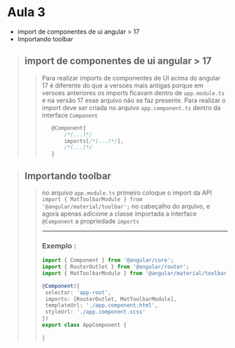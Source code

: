 # Aula 3
- import de componentes de ui angular > 17 
- Importando toolbar

> ## import de componentes de ui angular > 17 
>> Para realizar imports de componentes de UI acima do angular 17 é diferente do que a versoes mais antigas porque em versoes anteriores os imports ficavam dentro de `app.module.ts` e na versão 17 esse arquivo não se faz presente.
>>Para realizar o import deve ser criada no arquivo `app.component.ts` dentro da interface `Component`
>>```ts
>>    @Component{
>>        /*(...)*/
>>        imports[/*(...)*/],
>>        /*(...)*/
>>    }
>>```
>>

> ## Importando toolbar
>> no arquivo `app.module.ts` primeiro coloque o import da API `import { MatToolbarModule } from '@angular/material/toolbar';` no cabeçalho do arquivo, e agora apenas adicione a classe importada a interface `@Component` a propriedade `imports`
>> ___
>> ### Exemplo :
>>
>>```ts
>>import { Component } from '@angular/core';
>>import { RouterOutlet } from '@angular/router';
>>import { MatToolbarModule } from '@angular/material/toolbar';
>>
>>@Component({
>>  selector: 'app-root',
>>  imports: [RouterOutlet, MatToolbarModule],
>>  templateUrl: './app.component.html',
>>  styleUrl: './app.component.scss'
>>})
>>export class AppComponent {
>>  
>>}
>>```

